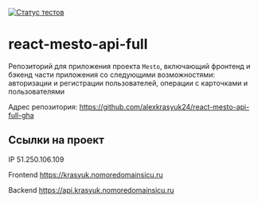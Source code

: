 [![Статус тестов](../../actions/workflows/tests.yml/badge.svg)](../../actions/workflows/tests.yml)

# react-mesto-api-full
Репозиторий для приложения проекта `Mesto`, включающий фронтенд и бэкенд части приложения со следующими возможностями: авторизации и регистрации пользователей, операции с карточками и пользователями

Адрес репозитория: https://github.com/alexkrasyuk24/react-mesto-api-full-gha

## Ссылки на проект

IP 51.250.106.109

Frontend https://krasyuk.nomoredomainsicu.ru

Backend https://api.krasyuk.nomoredomainsicu.ru